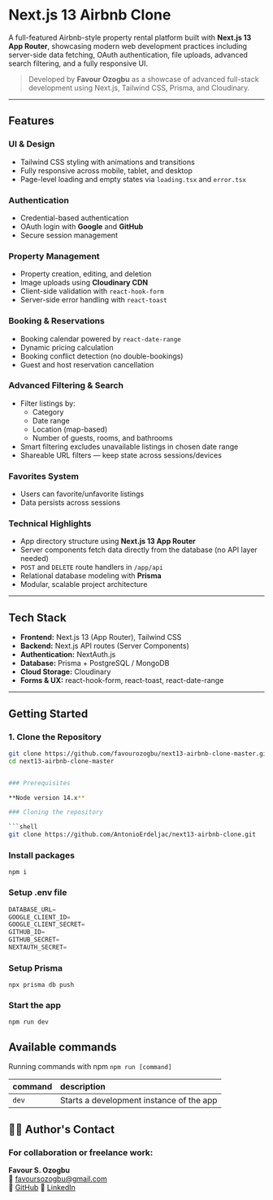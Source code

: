 # Next.js 13 Airbnb Clone

A full-featured Airbnb-style property rental platform built with **Next.js 13 App Router**, showcasing modern web development practices including server-side data fetching, OAuth authentication, file uploads, advanced search filtering, and a fully responsive UI.

> Developed by **Favour Ozogbu** as a showcase of advanced full-stack development using Next.js, Tailwind CSS, Prisma, and Cloudinary.

---

## Features

### UI & Design
- Tailwind CSS styling with animations and transitions
- Fully responsive across mobile, tablet, and desktop
- Page-level loading and empty states via `loading.tsx` and `error.tsx`

### Authentication
- Credential-based authentication
- OAuth login with **Google** and **GitHub**
- Secure session management

### Property Management
- Property creation, editing, and deletion
- Image uploads using **Cloudinary CDN**
- Client-side validation with `react-hook-form`
- Server-side error handling with `react-toast`

### Booking & Reservations
- Booking calendar powered by `react-date-range`
- Dynamic pricing calculation
- Booking conflict detection (no double-bookings)
- Guest and host reservation cancellation

### Advanced Filtering & Search
- Filter listings by:
  - Category
  - Date range
  - Location (map-based)
  - Number of guests, rooms, and bathrooms
- Smart filtering excludes unavailable listings in chosen date range
- Shareable URL filters — keep state across sessions/devices

### Favorites System
- Users can favorite/unfavorite listings
- Data persists across sessions

### Technical Highlights
- App directory structure using **Next.js 13 App Router**
- Server components fetch data directly from the database (no API layer needed)
- `POST` and `DELETE` route handlers in `/app/api`
- Relational database modeling with **Prisma**
- Modular, scalable project architecture

---

## Tech Stack

- **Frontend:** Next.js 13 (App Router), Tailwind CSS
- **Backend:** Next.js API routes (Server Components)
- **Authentication:** NextAuth.js
- **Database:** Prisma + PostgreSQL / MongoDB
- **Cloud Storage:** Cloudinary
- **Forms & UX:** react-hook-form, react-toast, react-date-range

---

## Getting Started

### 1. Clone the Repository
```bash
git clone https://github.com/favourozogbu/next13-airbnb-clone-master.git
cd next13-airbnb-clone-master


### Prerequisites

**Node version 14.x**

### Cloning the repository

```shell
git clone https://github.com/AntonioErdeljac/next13-airbnb-clone.git
```

### Install packages

```shell
npm i
```

### Setup .env file


```js
DATABASE_URL=
GOOGLE_CLIENT_ID=
GOOGLE_CLIENT_SECRET=
GITHUB_ID=
GITHUB_SECRET=
NEXTAUTH_SECRET=
```

### Setup Prisma

```shell
npx prisma db push

```

### Start the app

```shell
npm run dev
```

## Available commands

Running commands with npm `npm run [command]`

| command         | description                              |
| :-------------- | :--------------------------------------- |
| `dev`           | Starts a development instance of the app |

## 👨‍💻 Author's Contact   
### For collaboration or freelance work:

**Favour S. Ozogbu**   
📧 favoursozogbu@gmail.com  
🔗 [GitHub](https://github.com/favourozogbu)
🔗 [LinkedIn](https://www.linkedin.com/in/favourozogbu)


